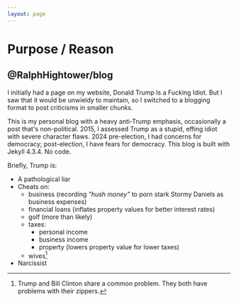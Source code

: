 ```yaml
---
layout: page
---
```

# Purpose / Reason

## @RalphHightower/blog

I initially had a page on my website, Donald Trump Is a Fucking Idiot. But I saw that it would be unwieldy to maintain, so I switched to a blogging format to post criticisms in smaller chunks. 

This is my personal blog with a heavy anti-Trump emphasis, occasionally a post that's non-political. 2015, I assessed Trump as a stupid, effing idiot with severe character flaws. 2024 pre-election, I had concerns for democracy; post-election, I have fears for democracy. This blog is built with Jekyll 4.3.4. No code.

Briefly, Trump is:

- A pathological liar
- Cheats on:
    - business (recording *"hush money"* to porn stark Stormy Daniels as business expenses)
    - financial loans (inflates property values for better interest rates)
    - golf (more than likely)
    - taxes:
        - personal income
        - business income
        - property (lowers property value for lower taxes)
    - wives[^11]
- Narcissist
    
[^11]: Trump and Bill Clinton share a common problem. They both have problems with their zippers.

